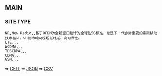 ## MAIN

### SITE TYPE

    NR,New Radio,,基于OFDM的全新空口设计的全球性5G标准，也是下一代非常重要的蜂窝移动技术基础，5G技术将实现超低时延、高可靠性。
    LTE,,,
    WCDMA,,,
    TDSCDMA,,,
    CDMA,,,
    GSM,,,

➡ [CELL](2022-07-28-CELL.md)   ➡ [JSON](2022-07-28-JSON.md) ➡ [CSV](2022-07-28-CSV.md)